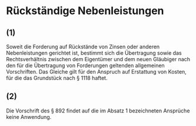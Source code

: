 # Rückständige Nebenleistungen



## (1)

 Soweit die Forderung auf Rückstände von Zinsen oder anderen Nebenleistungen gerichtet ist, bestimmt sich die Übertragung sowie das Rechtsverhältnis zwischen dem Eigentümer und dem neuen Gläubiger nach den für die Übertragung von Forderungen geltenden allgemeinen Vorschriften. Das Gleiche gilt für den Anspruch auf Erstattung von Kosten, für die das Grundstück nach § 1118 haftet.

## (2)

 Die Vorschrift des § 892 findet auf die im Absatz 1 bezeichneten Ansprüche keine Anwendung. 

